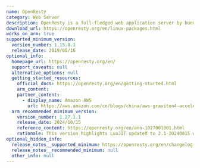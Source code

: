 ```yaml
---
name: OpenResty
category: Web Server
description: OpenResty is a full-fledged web application server by bundling the standard nginx core, lots of 3rd-party nginx modules, as well as most of their external dependencies.
download_url: https://openresty.org/en/linux-packages.html
works_on_arm: true
supported_minimum_version:
  version_number: 1.15.8.1
  release_date: 2019/05/16
optional_info:
  homepage_url: https://openresty.org/en/
  support_caveats: null
  alternative_options: null
  getting_started_resources:
    official_docs: https://openresty.org/en/getting-started.html
    arm_content:
    partner_content:
      - display_name: Amazon AWS
        url: https://aws.amazon.com/cn/blogs/china/aws-graviton4-accelerates-apache-apisix-message-processing/
  arm_recommended_minimum_version:
    version_number: 1.27.1.1
    release_date: 2024/10/15
    reference_content: https://openresty.org/en/ann-1027001001.html
    rationale: This version highlights LuaJIT updated to 2.1-20240815 with various optimizations and bugfixes, including Improved error handling and stack overflow management, enhanced cross-32/64 bit and deterministic bytecode generation, etc. Also added http_v3_module and http_slice_module to official prebuilt packages.
optional_hidden_info:
  release_notes__supported_minimum: https://openresty.org/en/changelog-1015008.html
  release_notes__recommended_minimum: null
  other_info: null
---
```

